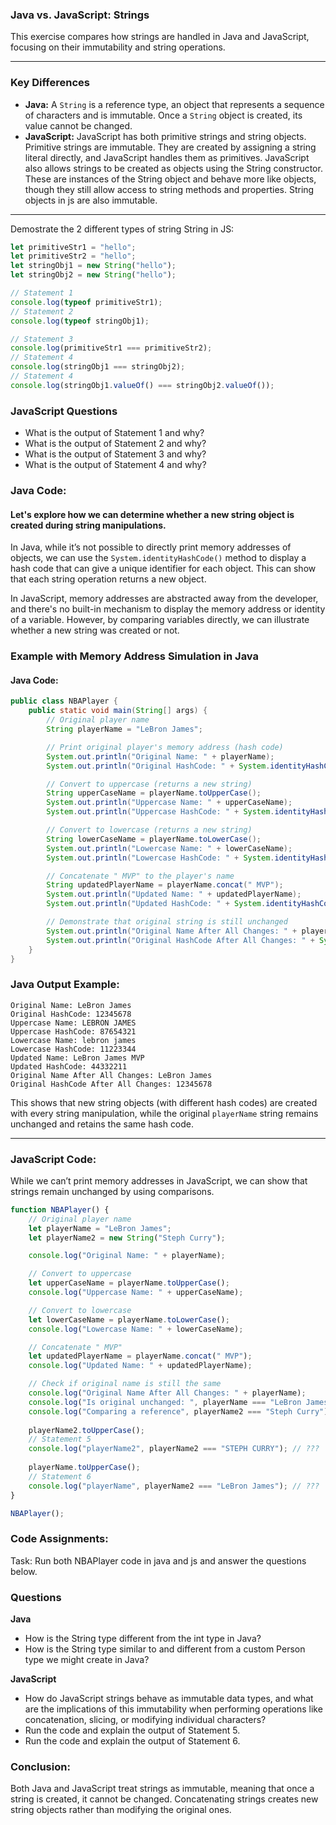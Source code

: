 ### Java vs. JavaScript: Strings

This exercise compares how strings are handled in Java and JavaScript, focusing on their immutability and string operations.

---

### Key Differences
- **Java:** A `String` is a reference type, an object that represents a sequence of characters and is immutable. Once a `String` object is created, its value cannot be changed.
- **JavaScript:** JavaScript has both primitive strings and string objects. 
Primitive strings are immutable. They are created by assigning a string literal directly, and JavaScript handles them as primitives. JavaScript also allows strings to be created as objects using the String constructor. These are instances of the String object and behave more like objects, though they still allow access to string methods and properties. String objects in js are also immutable.
---

Demostrate the 2 different types of string String in JS:

```javascript
let primitiveStr1 = "hello";
let primitiveStr2 = "hello";
let stringObj1 = new String("hello");
let stringObj2 = new String("hello");

// Statement 1
console.log(typeof primitiveStr1);
// Statement 2
console.log(typeof stringObj1);

// Statement 3
console.log(primitiveStr1 === primitiveStr2);
// Statement 4
console.log(stringObj1 === stringObj2);
// Statement 4
console.log(stringObj1.valueOf() === stringObj2.valueOf());
```
### JavaScript Questions 
- What is the output of Statement 1 and why?
- What is the output of Statement 2 and why?
- What is the output of Statement 3 and why? 
- What is the output of Statement 4 and why? 


### **Java Code:**

#### Let's explore how we can determine whether a new string object is created during string manipulations.

In Java, while it’s not possible to directly print memory addresses of objects, we can use the `System.identityHashCode()` method to display a hash code that can give a unique identifier for each object. This can show that each string operation returns a new object.

In JavaScript, memory addresses are abstracted away from the developer, and there's no built-in mechanism to display the memory address or identity of a variable. However, by comparing variables directly, we can illustrate whether a new string was created or not.

### Example with Memory Address Simulation in Java

#### **Java Code:**

```java
public class NBAPlayer {
    public static void main(String[] args) {
        // Original player name
        String playerName = "LeBron James";

        // Print original player's memory address (hash code)
        System.out.println("Original Name: " + playerName);
        System.out.println("Original HashCode: " + System.identityHashCode(playerName));

        // Convert to uppercase (returns a new string)
        String upperCaseName = playerName.toUpperCase();
        System.out.println("Uppercase Name: " + upperCaseName);
        System.out.println("Uppercase HashCode: " + System.identityHashCode(upperCaseName));

        // Convert to lowercase (returns a new string)
        String lowerCaseName = playerName.toLowerCase();
        System.out.println("Lowercase Name: " + lowerCaseName);
        System.out.println("Lowercase HashCode: " + System.identityHashCode(lowerCaseName));

        // Concatenate " MVP" to the player's name
        String updatedPlayerName = playerName.concat(" MVP");
        System.out.println("Updated Name: " + updatedPlayerName);
        System.out.println("Updated HashCode: " + System.identityHashCode(updatedPlayerName));

        // Demonstrate that original string is still unchanged
        System.out.println("Original Name After All Changes: " + playerName);
        System.out.println("Original HashCode After All Changes: " + System.identityHashCode(playerName));
    }
}
```

### **Java Output Example:**

```
Original Name: LeBron James
Original HashCode: 12345678
Uppercase Name: LEBRON JAMES
Uppercase HashCode: 87654321
Lowercase Name: lebron james
Lowercase HashCode: 11223344
Updated Name: LeBron James MVP
Updated HashCode: 44332211
Original Name After All Changes: LeBron James
Original HashCode After All Changes: 12345678
```

This shows that new string objects (with different hash codes) are created with every string manipulation, while the original `playerName` string remains unchanged and retains the same hash code.

---

### **JavaScript Code:**
While we can’t print memory addresses in JavaScript, we can show that strings remain unchanged by using comparisons.

```javascript
function NBAPlayer() {
    // Original player name
    let playerName = "LeBron James";
    let playerName2 = new String("Steph Curry");

    console.log("Original Name: " + playerName);

    // Convert to uppercase
    let upperCaseName = playerName.toUpperCase();
    console.log("Uppercase Name: " + upperCaseName);

    // Convert to lowercase
    let lowerCaseName = playerName.toLowerCase();
    console.log("Lowercase Name: " + lowerCaseName);

    // Concatenate " MVP"
    let updatedPlayerName = playerName.concat(" MVP");
    console.log("Updated Name: " + updatedPlayerName);

    // Check if original name is still the same
    console.log("Original Name After All Changes: " + playerName);
    console.log("Is original unchanged: ", playerName === "LeBron James");  // true
    console.log("Comparing a reference", playerName2 === "Steph Curry"); // false
    
    playerName2.toUpperCase();
    // Statement 5
    console.log("playerName2", playerName2 === "STEPH CURRY"); // ???
    
    playerName.toUpperCase();
    // Statement 6
    console.log("playerName", playerName2 === "LeBron James"); // ???
}

NBAPlayer();
```

### Code Assignments:
Task: Run both NBAPlayer code in java and js and answer the questions below.

### Questions 

**Java** 
- How is the String type different from the int type in Java?
- How is the String type similar to and different from a custom Person type we might create in Java?

**JavaScript** 
- How do JavaScript strings behave as immutable data types, and what are the implications of this immutability when performing operations like concatenation, slicing, or modifying individual characters?
- Run the code and explain the output of Statement 5.
- Run the code and explain the output of Statement 6.

### **Conclusion**:
Both Java and JavaScript treat strings as immutable, meaning that once a string is created, it cannot be changed. Concatenating strings creates new string objects rather than modifying the original ones.